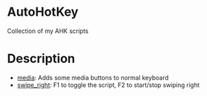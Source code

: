 # AutoHotKey
Collection of my AHK scripts


# Description
- [media](media.ahk): Adds some media buttons to normal keyboard
- [swipe_right](swipe_right.ahk): F1 to toggle the script, F2 to start/stop swiping right
